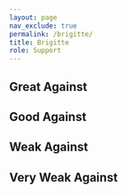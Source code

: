 ```yaml
---
layout: page
nav_exclude: true
permalink: /brigitte/
title: Brigitte
role: Support
---
```

## Great Against

## Good Against

## Weak Against

## Very Weak Against